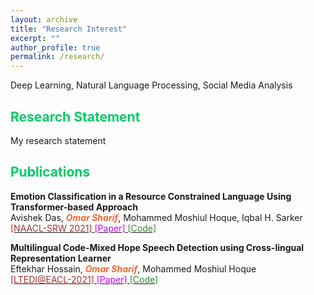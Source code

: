 ```yaml
---
layout: archive
title: "Research Interest"
excerpt: ""
author_profile: true
permalink: /research/
---
```





Deep Learning, Natural Language Processing, Social Media Analysis

## <font color="#00cc66"> Research Statement </font>  

  My research statement

## <font color="#00cc66"> Publications </font>  

  **Emotion Classification in a Resource Constrained Language Using Transformer-based Approach**  
  Avishek Das, <b>*<font color="#ff6633">Omar Sharif</font>*</b>, Mohammed Moshiul Hoque, Iqbal H. Sarker   
  [<font color="	#993333"> [NAACL-SRW 2021] </font>](https://naacl2021-srw.github.io/)  [<font color="#cc00ff">[Paper] </font>](https://arxiv.org/pdf/2104.08613.pdf)  [<font   color="#2d862d"> [Code] </font>](https://github.com/omar-sharif03/NAACL-SRW-2021)  

  **Multilingual Code-Mixed Hope Speech Detection using Cross-lingual Representation Learner**  
  Eftekhar Hossain, <b>*<font color="#ff6633">Omar Sharif</font>*</b>, Mohammed Moshiul Hoque  
  [<font color="	#993333"> [LTEDI@EACL-2021] </font>](https://sites.google.com/view/lt-edi-2021/home)  [<font color="#cc00ff">[Paper] </font>](https://www.aclweb.org/anthology/2021.ltedi-1.25/)  [<font   color="#2d862d"> [Code] </font>](https://github.com/omar-sharif03/CUET_NLP-EACL_2021)  

